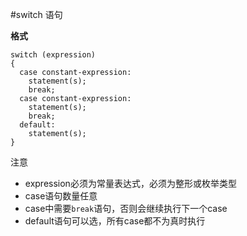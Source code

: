 #switch 语句

**格式**

```
switch (expression)
{
  case constant-expression:
    statement(s);
    break;
  case constant-expression:
    statement(s);
    break;
  default:
    statement(s);
}
```

注意

- expression必须为常量表达式，必须为整形或枚举类型
- case语句数量任意
- case中需要`break`语句，否则会继续执行下一个case
- default语句可以选，所有case都不为真时执行
